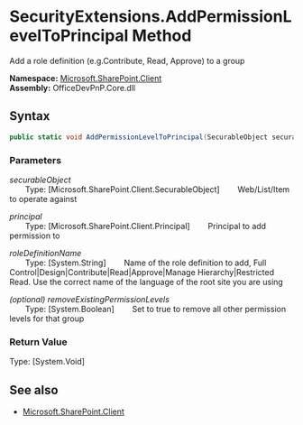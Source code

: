 # SecurityExtensions.AddPermissionLevelToPrincipal Method  
Add a role definition (e.g.Contribute, Read, Approve) to a group  

**Namespace:** [Microsoft.SharePoint.Client](Microsoft.SharePoint.Client.md)  
**Assembly:** OfficeDevPnP.Core.dll  
## Syntax
```C#
public static void AddPermissionLevelToPrincipal(SecurableObject securableObject,Principal principal,String roleDefinitionName,Boolean removeExistingPermissionLevels)
```
### Parameters
*securableObject*  
&emsp;&emsp;Type: [Microsoft.SharePoint.Client.SecurableObject] 
&emsp;&emsp;Web/List/Item to operate against  
  
*principal*  
&emsp;&emsp;Type: [Microsoft.SharePoint.Client.Principal] 
&emsp;&emsp;Principal to add permission to  
  
*roleDefinitionName*  
&emsp;&emsp;Type: [System.String] 
&emsp;&emsp;Name of the role definition to add, Full Control|Design|Contribute|Read|Approve|Manage Hierarchy|Restricted Read. Use the correct name of the language of the root site you are using  
  
*(optional) removeExistingPermissionLevels*  
&emsp;&emsp;Type: [System.Boolean] 
&emsp;&emsp;Set to true to remove all other permission levels for that group  
  
### Return Value
Type: [System.Void]  

## See also
- [Microsoft.SharePoint.Client](Microsoft.SharePoint.Client.md)
